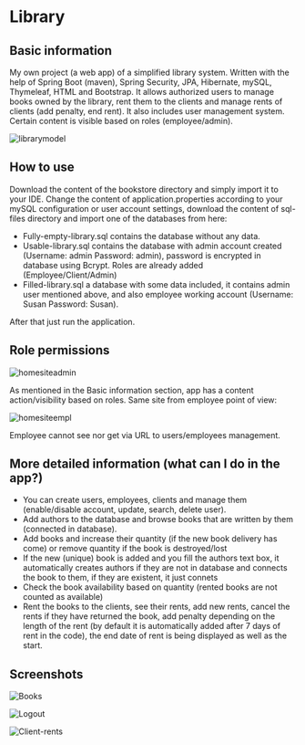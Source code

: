 # Library
## Basic information
My own project (a web app) of a simplified library system. Written with the help of Spring Boot (maven), Spring Security, JPA, Hibernate, mySQL, Thymeleaf, HTML and Bootstrap. It allows authorized users to manage books owned by the library, rent them to the clients and manage rents of clients (add penalty, end rent). It also includes user management system. Certain content is visible based on roles (employee/admin).

![librarymodel](https://user-images.githubusercontent.com/106389146/192172291-7be6f7f5-95a8-4734-a3cb-64cfa848b82b.png)
## How to use
Download the content of the bookstore directory and simply import it to your IDE. Change the content of application.properties according to your mySQL configuration or user account settings, download the content of sql-files directory and import one of the databases from here:
 - Fully-empty-library.sql contains the database without any data.
 - Usable-library.sql contains the database with admin account created (Username: admin Password: admin), password is encrypted in database using Bcrypt. Roles are already added (Employee/Client/Admin)
 - Filled-library.sql a database with some data included, it contains admin user mentioned above, and also employee working account (Username: Susan Password: Susan).
 
After that just run the application.

## Role permissions
![homesiteadmin](https://user-images.githubusercontent.com/106389146/192172424-b1e213ec-9986-45c7-b5a6-b670455b8410.PNG)

As mentioned in the Basic information section, app has a content action/visibility based on roles.
Same site from employee point of view:

![homesiteempl](https://user-images.githubusercontent.com/106389146/192172559-ab5fc3bf-8e2d-4157-bc9d-a60736f978f2.PNG)

Employee cannot see nor get via URL to users/employees management.

## More detailed information (what can I do in the app?)
- You can create users, employees, clients and manage them (enable/disable account, update, search, delete user).
- Add authors to the database and browse books that are written by them (connected in database).
- Add books and increase their quantity (if the new book delivery has come) or remove quantity if the book is destroyed/lost
- If the new (unique) book is added and you fill the authors text box, it automatically creates authors if they are not in database and connects the book to them, if they are existent, it just connets
- Check the book availability based on quantity (rented books are not counted as available)
- Rent the books to the clients, see their rents, add new rents, cancel the rents if they have returned the book, add penalty depending on the length of the rent (by default it is automatically added after 7 days of rent in the code), the end date of rent is being displayed as well as the start.
## Screenshots

![Books](https://user-images.githubusercontent.com/106389146/192173019-0d9ceaa2-3c8f-4a75-a148-d8b2593f0de6.PNG)

![Logout](https://user-images.githubusercontent.com/106389146/192173084-2279f579-4018-4685-95cc-e6881d0d51f1.PNG)

![Client-rents](https://user-images.githubusercontent.com/106389146/192173088-8b3f896e-3e0a-4198-9ab7-874a2f55d2ee.PNG)


